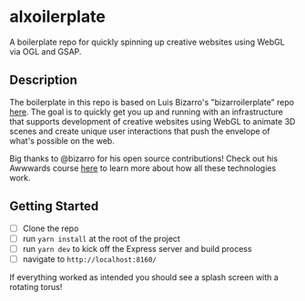 # alxoilerplate
A boilerplate repo for quickly spinning up creative websites using WebGL via OGL and GSAP.

## Description
The boilerplate in this repo is based on Luis Bizarro's "bizarroilerplate" repo [here](https://github.com/bizarro/bizarroilerplate). The goal is to quickly get you up and running with an infrastructure that supports development of creative websites using WebGL to animate 3D scenes and create unique user interactions that push the envelope of what's possible on the web.

Big thanks to @bizarro for his open source contributions! Check out his Awwwards course [here](https://www.awwwards.com/academy/course/building-an-immersive-creative-website-from-scratch-without-frameworks) to learn more about how all these technologies work.

## Getting Started

- [ ] Clone the repo
- [ ] run `yarn install` at the root of the project
- [ ] run `yarn dev` to kick off the Express server and build process
- [ ] navigate to `http://localhost:8160/`

If everything worked as intended you should see a splash screen with a rotating torus!
